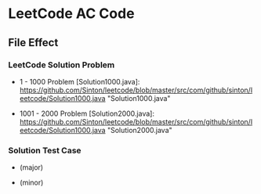 # LeetCode AC Code

## File Effect

### LeetCode Solution Problem
-    1 - 1000 Problem   [Solution1000.java]: https://github.com/Sinton/leetcode/blob/master/src/com/github/sinton/leetcode/Solution1000.java	"Solution1000.java"

     

- 1001 - 2000 Problem   [Solution2000.java]: https://github.com/Sinton/leetcode/blob/master/src/com/github/sinton/leetcode/Solution1000.java	"Solution2000.java"

  

### Solution Test Case
- [LeetCodeTest.java]: https://github.com/Sinton/leetcode/blob/master/src/com/github/sinton/leetcode/LeetCodeTest.java	"LeetCodeTest.java"

   (major)

- [Helper.java]: https://github.com/Sinton/leetcode/blob/master/src/com/github/sinton/leetcode/Helper.java	"Helper.java"

   (minor)

